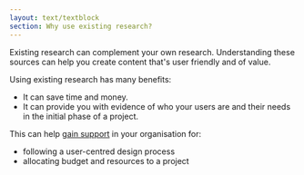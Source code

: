 ```yaml
---
layout: text/textblock
section: Why use existing research?
---
```

Existing research can complement your own research. Understanding these sources can help you create content that's user friendly and of value.

Using existing research has many benefits:
- It can save time and money. 
- It can provide you with evidence of who your users are and their needs in the initial phase of a project.

This can help [gain support](/content-strategy/start-content-strategy/get-senior-executive-buy-in/) in your organisation for:
- following a user-centred design process
- allocating budget and resources to a project
